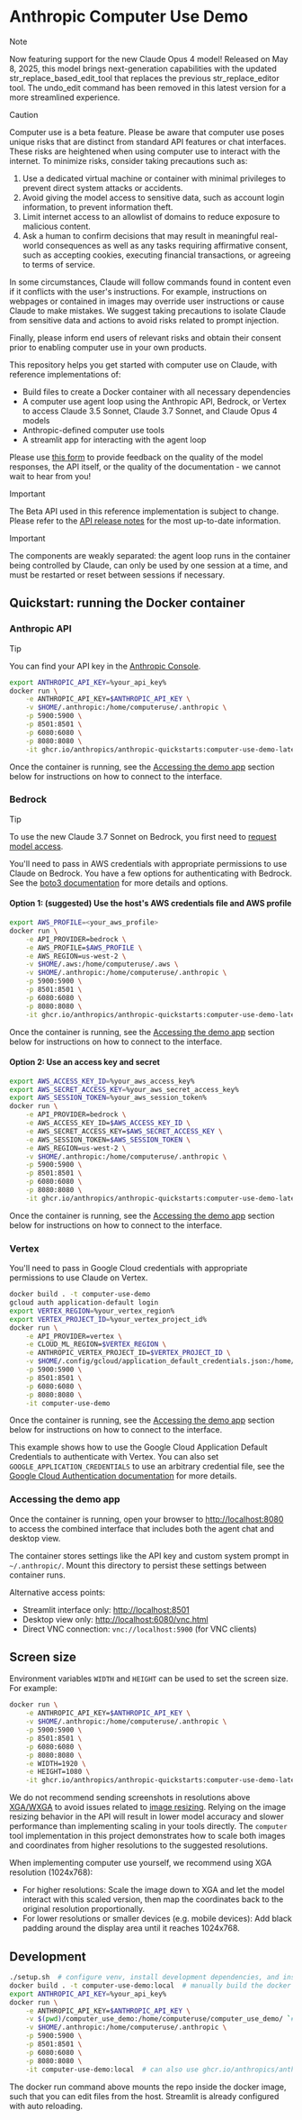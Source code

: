 # Anthropic Computer Use Demo

> [!NOTE]
> Now featuring support for the new Claude Opus 4 model! Released on May 8, 2025, this model brings next-generation capabilities with the updated str_replace_based_edit_tool that replaces the previous str_replace_editor tool. The undo_edit command has been removed in this latest version for a more streamlined experience.

> [!CAUTION]
> Computer use is a beta feature. Please be aware that computer use poses unique risks that are distinct from standard API features or chat interfaces. These risks are heightened when using computer use to interact with the internet. To minimize risks, consider taking precautions such as:
>
> 1. Use a dedicated virtual machine or container with minimal privileges to prevent direct system attacks or accidents.
> 2. Avoid giving the model access to sensitive data, such as account login information, to prevent information theft.
> 3. Limit internet access to an allowlist of domains to reduce exposure to malicious content.
> 4. Ask a human to confirm decisions that may result in meaningful real-world consequences as well as any tasks requiring affirmative consent, such as accepting cookies, executing financial transactions, or agreeing to terms of service.
>
> In some circumstances, Claude will follow commands found in content even if it conflicts with the user's instructions. For example, instructions on webpages or contained in images may override user instructions or cause Claude to make mistakes. We suggest taking precautions to isolate Claude from sensitive data and actions to avoid risks related to prompt injection.
>
> Finally, please inform end users of relevant risks and obtain their consent prior to enabling computer use in your own products.

This repository helps you get started with computer use on Claude, with reference implementations of:

- Build files to create a Docker container with all necessary dependencies
- A computer use agent loop using the Anthropic API, Bedrock, or Vertex to access Claude 3.5 Sonnet, Claude 3.7 Sonnet, and Claude Opus 4 models
- Anthropic-defined computer use tools
- A streamlit app for interacting with the agent loop

Please use [this form](https://forms.gle/BT1hpBrqDPDUrCqo7) to provide feedback on the quality of the model responses, the API itself, or the quality of the documentation - we cannot wait to hear from you!

> [!IMPORTANT]
> The Beta API used in this reference implementation is subject to change. Please refer to the [API release notes](https://docs.anthropic.com/en/release-notes/api) for the most up-to-date information.

> [!IMPORTANT]
> The components are weakly separated: the agent loop runs in the container being controlled by Claude, can only be used by one session at a time, and must be restarted or reset between sessions if necessary.

## Quickstart: running the Docker container

### Anthropic API

> [!TIP]
> You can find your API key in the [Anthropic Console](https://console.anthropic.com/).

```bash
export ANTHROPIC_API_KEY=%your_api_key%
docker run \
    -e ANTHROPIC_API_KEY=$ANTHROPIC_API_KEY \
    -v $HOME/.anthropic:/home/computeruse/.anthropic \
    -p 5900:5900 \
    -p 8501:8501 \
    -p 6080:6080 \
    -p 8080:8080 \
    -it ghcr.io/anthropics/anthropic-quickstarts:computer-use-demo-latest
```

Once the container is running, see the [Accessing the demo app](#accessing-the-demo-app) section below for instructions on how to connect to the interface.

### Bedrock

> [!TIP]
> To use the new Claude 3.7 Sonnet on Bedrock, you first need to [request model access](https://docs.aws.amazon.com/bedrock/latest/userguide/model-access-modify.html).

You'll need to pass in AWS credentials with appropriate permissions to use Claude on Bedrock.
You have a few options for authenticating with Bedrock. See the [boto3 documentation](https://boto3.amazonaws.com/v1/documentation/api/latest/guide/credentials.html#environment-variables) for more details and options.

#### Option 1: (suggested) Use the host's AWS credentials file and AWS profile

```bash
export AWS_PROFILE=<your_aws_profile>
docker run \
    -e API_PROVIDER=bedrock \
    -e AWS_PROFILE=$AWS_PROFILE \
    -e AWS_REGION=us-west-2 \
    -v $HOME/.aws:/home/computeruse/.aws \
    -v $HOME/.anthropic:/home/computeruse/.anthropic \
    -p 5900:5900 \
    -p 8501:8501 \
    -p 6080:6080 \
    -p 8080:8080 \
    -it ghcr.io/anthropics/anthropic-quickstarts:computer-use-demo-latest
```

Once the container is running, see the [Accessing the demo app](#accessing-the-demo-app) section below for instructions on how to connect to the interface.

#### Option 2: Use an access key and secret

```bash
export AWS_ACCESS_KEY_ID=%your_aws_access_key%
export AWS_SECRET_ACCESS_KEY=%your_aws_secret_access_key%
export AWS_SESSION_TOKEN=%your_aws_session_token%
docker run \
    -e API_PROVIDER=bedrock \
    -e AWS_ACCESS_KEY_ID=$AWS_ACCESS_KEY_ID \
    -e AWS_SECRET_ACCESS_KEY=$AWS_SECRET_ACCESS_KEY \
    -e AWS_SESSION_TOKEN=$AWS_SESSION_TOKEN \
    -e AWS_REGION=us-west-2 \
    -v $HOME/.anthropic:/home/computeruse/.anthropic \
    -p 5900:5900 \
    -p 8501:8501 \
    -p 6080:6080 \
    -p 8080:8080 \
    -it ghcr.io/anthropics/anthropic-quickstarts:computer-use-demo-latest
```

Once the container is running, see the [Accessing the demo app](#accessing-the-demo-app) section below for instructions on how to connect to the interface.

### Vertex

You'll need to pass in Google Cloud credentials with appropriate permissions to use Claude on Vertex.

```bash
docker build . -t computer-use-demo
gcloud auth application-default login
export VERTEX_REGION=%your_vertex_region%
export VERTEX_PROJECT_ID=%your_vertex_project_id%
docker run \
    -e API_PROVIDER=vertex \
    -e CLOUD_ML_REGION=$VERTEX_REGION \
    -e ANTHROPIC_VERTEX_PROJECT_ID=$VERTEX_PROJECT_ID \
    -v $HOME/.config/gcloud/application_default_credentials.json:/home/computeruse/.config/gcloud/application_default_credentials.json \
    -p 5900:5900 \
    -p 8501:8501 \
    -p 6080:6080 \
    -p 8080:8080 \
    -it computer-use-demo
```

Once the container is running, see the [Accessing the demo app](#accessing-the-demo-app) section below for instructions on how to connect to the interface.

This example shows how to use the Google Cloud Application Default Credentials to authenticate with Vertex.
You can also set `GOOGLE_APPLICATION_CREDENTIALS` to use an arbitrary credential file, see the [Google Cloud Authentication documentation](https://cloud.google.com/docs/authentication/application-default-credentials#GAC) for more details.

### Accessing the demo app

Once the container is running, open your browser to [http://localhost:8080](http://localhost:8080) to access the combined interface that includes both the agent chat and desktop view.

The container stores settings like the API key and custom system prompt in `~/.anthropic/`. Mount this directory to persist these settings between container runs.

Alternative access points:

- Streamlit interface only: [http://localhost:8501](http://localhost:8501)
- Desktop view only: [http://localhost:6080/vnc.html](http://localhost:6080/vnc.html)
- Direct VNC connection: `vnc://localhost:5900` (for VNC clients)

## Screen size

Environment variables `WIDTH` and `HEIGHT` can be used to set the screen size. For example:

```bash
docker run \
    -e ANTHROPIC_API_KEY=$ANTHROPIC_API_KEY \
    -v $HOME/.anthropic:/home/computeruse/.anthropic \
    -p 5900:5900 \
    -p 8501:8501 \
    -p 6080:6080 \
    -p 8080:8080 \
    -e WIDTH=1920 \
    -e HEIGHT=1080 \
    -it ghcr.io/anthropics/anthropic-quickstarts:computer-use-demo-latest
```

We do not recommend sending screenshots in resolutions above [XGA/WXGA](https://en.wikipedia.org/wiki/Display_resolution_standards#XGA) to avoid issues related to [image resizing](https://docs.anthropic.com/en/docs/build-with-claude/vision#evaluate-image-size).
Relying on the image resizing behavior in the API will result in lower model accuracy and slower performance than implementing scaling in your tools directly. The `computer` tool implementation in this project demonstrates how to scale both images and coordinates from higher resolutions to the suggested resolutions.

When implementing computer use yourself, we recommend using XGA resolution (1024x768):

- For higher resolutions: Scale the image down to XGA and let the model interact with this scaled version, then map the coordinates back to the original resolution proportionally.
- For lower resolutions or smaller devices (e.g. mobile devices): Add black padding around the display area until it reaches 1024x768.

## Development

```bash
./setup.sh  # configure venv, install development dependencies, and install pre-commit hooks
docker build . -t computer-use-demo:local  # manually build the docker image (optional)
export ANTHROPIC_API_KEY=%your_api_key%
docker run \
    -e ANTHROPIC_API_KEY=$ANTHROPIC_API_KEY \
    -v $(pwd)/computer_use_demo:/home/computeruse/computer_use_demo/ `# mount local python module for development` \
    -v $HOME/.anthropic:/home/computeruse/.anthropic \
    -p 5900:5900 \
    -p 8501:8501 \
    -p 6080:6080 \
    -p 8080:8080 \
    -it computer-use-demo:local  # can also use ghcr.io/anthropics/anthropic-quickstarts:computer-use-demo-latest
```

The docker run command above mounts the repo inside the docker image, such that you can edit files from the host. Streamlit is already configured with auto reloading.
